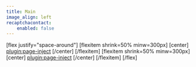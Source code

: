 ```yaml
---
title: Main
image_align: left
recaptchacontact:
    enabled: false
---
```


[flex justify="space-around"]
[flexitem shrink=50% minw=300px]
[center]
[plugin:page-inject](/mod/_main/_temp-1)
[/center]
[/flexitem]
[flexitem shrink=50% minw=300px]
[center]
[plugin:page-inject](/mod/_main/_temp-2)
[/center]
[/flexitem]
[/flex]